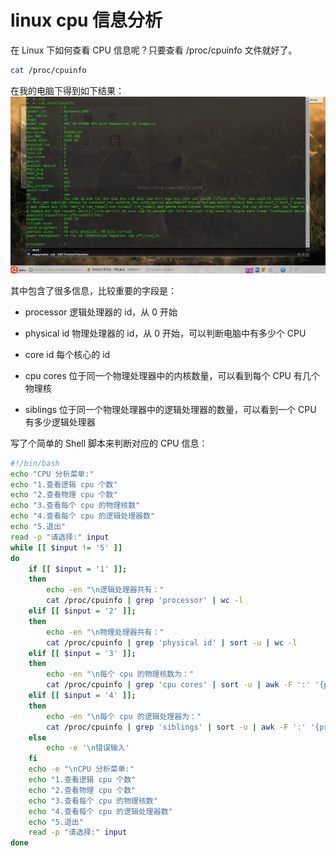 # linux cpu 信息分析
在 Linux 下如何查看 CPU 信息呢？只要查看 /proc/cpuinfo 文件就好了。

```sh
cat /proc/cpuinfo
```

在我的电脑下得到如下结果：
![linux cpu info](https://raw.githubusercontent.com/AngryHacker/articles/master/img/linux_cpu_info.png)


其中包含了很多信息，比较重要的字段是：

* processor  逻辑处理器的 id，从 0 开始

* physical id 物理处理器的 id，从 0 开始，可以判断电脑中有多少个 CPU

* core id 每个核心的 id

* cpu cores 位于同一个物理处理器中的内核数量，可以看到每个 CPU 有几个物理核

* siblings 位于同一个物理处理器中的逻辑处理器的数量，可以看到一个 CPU 有多少逻辑处理器


写了个简单的 Shell 脚本来判断对应的 CPU 信息：

```sh
#!/bin/bash
echo "CPU 分析菜单:"
echo "1.查看逻辑 cpu 个数"
echo "2.查看物理 cpu 个数"
echo "3.查看每个 cpu 的物理核数"
echo "4.查看每个 cpu 的逻辑处理器数"
echo "5.退出"
read -p "请选择:" input
while [[ $input != '5' ]]
do
    if [[ $input = '1' ]];
    then
        echo -en "\n逻辑处理器共有："
        cat /proc/cpuinfo | grep 'processor' | wc -l
    elif [[ $input = '2' ]];
    then
        echo -en "\n物理处理器共有："
        cat /proc/cpuinfo | grep 'physical id' | sort -u | wc -l
    elif [[ $input = '3' ]];
    then
        echo -en "\n每个 cpu 的物理核数为："
        cat /proc/cpuinfo | grep 'cpu cores' | sort -u | awk -F ':' '{print $2}'
    elif [[ $input = '4' ]];
    then
        echo -en "\n每个 cpu 的逻辑处理器为："
        cat /proc/cpuinfo | grep 'siblings' | sort -u | awk -F ':' '{print $2}'
    else
        echo -e '\n错误输入'
    fi
    echo -e "\nCPU 分析菜单:"
    echo "1.查看逻辑 cpu 个数"
    echo "2.查看物理 cpu 个数"
    echo "3.查看每个 cpu 的物理核数"
    echo "4.查看每个 cpu 的逻辑处理器数"
    echo "5.退出"
    read -p "请选择:" input
done
```